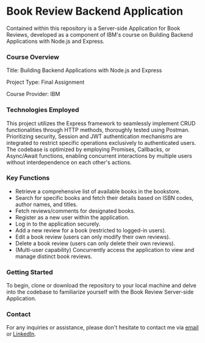 # Book Review Backend Application

Contained within this repository is a Server-side Application for Book Reviews, developed as a component of IBM's course on Building Backend Applications with Node.js and Express.

### Course Overview
Title: Building Backend Applications with Node.js and Express

Project Type: Final Assignment

Course Provider: IBM

### Technologies Employed

This project utilizes the Express framework to seamlessly implement CRUD functionalities through HTTP methods, thoroughly tested using Postman. Prioritizing security, Session and JWT authentication mechanisms are integrated to restrict specific operations exclusively to authenticated users. The codebase is optimized by employing Promises, Callbacks, or Async/Await functions, enabling concurrent interactions by multiple users without interdependence on each other's actions.

### Key Functions

- Retrieve a comprehensive list of available books in the bookstore.
- Search for specific books and fetch their details based on ISBN codes, author names, and titles.
- Fetch reviews/comments for designated books.
- Register as a new user within the application.
- Log in to the application securely.
- Add a new review for a book (restricted to logged-in users).
- Edit a book review (users can only modify their own reviews).
- Delete a book review (users can only delete their own reviews).
- (Multi-user capability) Concurrently access the application to view and manage distinct book reviews.

### Getting Started

To begin, clone or download the repository to your local machine and delve into the codebase to familiarize yourself with the Book Review Server-side Application.

### Contact

For any inquiries or assistance, please don't hesitate to contact me via [email](its.rudraneel@gmail.com) or [LinkedIn](https://www.linkedin.com/in/its-rudraneel).
